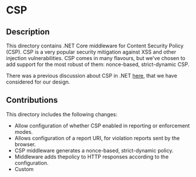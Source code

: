 # CSP

## Description

This directory contains .NET Core middleware for Content Security Policy (CSP). CSP is a very popular security mitigation against XSS and other injection vulnerabilities. CSP comes in many flavours, but we've chosen to add support for the most robust of them: nonce-based, strict-dynamic CSP.

There was a previous discussion about CSP in .NET [here](https://github.com/dotnet/aspnetcore/issues/6001), that we have considered for our design.

## Contributions
This directory includes the following changes:

* Allow configuration of whether CSP enabled in reporting or enforcement modes.
* Allows configuration of a report URI, for violation reports sent by the browser.
* CSP middleware generates a nonce-based, strict-dynamic policy.
* Middleware adds thepolicy to HTTP responses according to the configuration.
* Custom <script> TagHelper to set nonce attribute on script blocks automatically.
* Provides a default implementation of a CSP violation report collection endpoint.
* Example app that uses our CSP middleware and corresponding basic unit tests.

## Usage:

```
// CSP configuration. Must come first because other middleware might skip any following middleware.

	app.UseCsp(policyBuilder =>
policyBuilder.WithCspMode(CspMode.ENFORCING)
	
.WithReportingUri("/csp"));
```
You can find the sample app under [this](/test/testassets/CspApplication/) directory.

## Authors
Authored-by: Aaron Shim - aaronshim@google.com
Co-authored-by: Santiago Diaz - salchoman@gmail.com